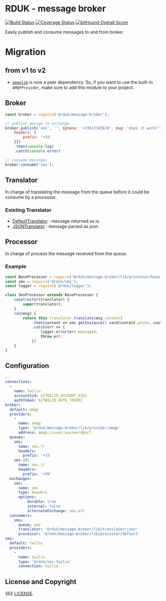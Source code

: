 # RDUK - message broker

[![Build Status](https://travis-ci.org/rd-uk/rduk-message-broker.svg?branch=master)](https://travis-ci.org/rd-uk/rduk-message-broker)
[![Coverage Status](https://coveralls.io/repos/github/rd-uk/rduk-message-broker/badge.svg?branch=master)](https://coveralls.io/github/rd-uk/rduk-message-broker?branch=master)
[![bitHound Overall Score](https://www.bithound.io/github/rd-uk/rduk-message-broker/badges/score.svg)](https://www.bithound.io/github/rd-uk/rduk-message-broker)


Easily publish and consume messages to and from broker

# Migration

## from v1 to v2
- [`amqplib`](https://www.npmjs.com/package/amqplib) is now a peer dependency.
So, if you want to use the built-in `AMQPProvider`, make sure to add this module
to your project.

## Broker

```js
const broker = require('@rduk/message-broker');

// publish messge to exchange
broker.publish('sms', '', {phone: '+33612345678', msg: 'does it work?'}, {
    headers: {
        prefix: '+33'
    }})
    .then(console.log)
    .catch(console.error)

// consume messages
broker.consume('sms');
```

## Translator
In charge of translating the message from the queue before it could be consume
by a processor.

### Existing Translator

- [DefaultTranslator](./lib/translator/default.js) : message returned as is.
- [JSONTranslator](./lib/translator/json.js) : message parsed as json.

## Processor
In charge of process the message received from the queue.

### Example
```js
const BaseProcessor = require('@rduk/message-broker/lib/processor/base');
const sms = require('@rduk/sms');
const logger = require('@rduk/logger');

class SmsProcessor extends BaseProcessor {
    constructor(translator) {
        super(translator);
    }
    run(msg) {
        return this.translator.translate(msg.content)
            .then(content => sms.getInstance().send(content.phone, content.msg))
            .catch(err => {
                logger.error(err.message);
                throw err;
            })
    }
}

```

## Configuration

```yaml
---
connections:
  -
    name: twilio
    accountSid: ${TWILIO_ACCOUNT_SID}
    authToken: ${TWILIO_AUTH_TOKEN}
broker:
  default: amqp
  providers:
    -
      name: amqp
      type: '@rduk/message-broker/lib/provider/amqp'
      address: amqp://user:password@url
  queues:
    sms:
      name: sms.fr
      headers:
        prefix: '+33'
    sms-it:
      name: sms.it
      headers:
        prefix: '+39'
  exchanges:
    sms:
      name: sms
      type: headers
      options:
          durable: true
          internal: false
          alternateExchange: sms.alt
  consumers:
    sms:
      queue: sms
      translator: '@rduk/message-broker/lib/translator/json'
      processor: '@rduk/message-broker/lib/processor/default'
sms:
  default: twilio
  providers:
    -
      name: twilio
      type: '@rduk/sms-twilio'
      connection: twilio
```

## License and Copyright

SEE [LICENSE](./LICENSE).

